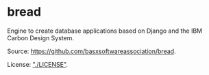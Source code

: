 # bread

Engine to create database applications based on Django and the IBM Carbon Design System.

Source: <https://github.com/basxsoftwareassociation/bread>.

License: ["./LICENSE"](./LICENSE).
